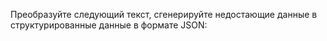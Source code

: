 Преобразуйте следующий текст, сгенерируйте недостающие данные в структурированные данные в формате JSON:
